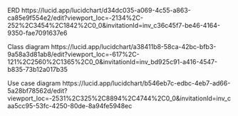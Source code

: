 
<p>ERD 
https://lucid.app/lucidchart/d34dc035-a069-4c55-a863-ca85e9f554e2/edit?viewport_loc=-2134%2C-252%2C3454%2C1842%2C0_0&invitationId=inv_c36c45f7-be46-4164-9350-fae7091637e6</p>
<p>Class diagram
https://lucid.app/lucidchart/a38411b8-58ca-42bc-bfb3-9a58a3d81ab8/edit?viewport_loc=-617%2C-121%2C2560%2C1365%2C0_0&invitationId=inv_bd925c91-a416-4547-b835-73b12a017b35</p>
<p>Use case diagram
https://lucid.app/lucidchart/b546eb7c-edbc-4eb7-ad66-5a28bf78562d/edit?viewport_loc=-2531%2C325%2C8894%2C4744%2C0_0&invitationId=inv_caa5cc95-53fc-4250-80de-8a94fe5948ec</p>

